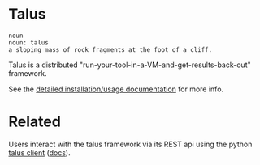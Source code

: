 # Talus

	noun
	noun: talus
	a sloping mass of rock fragments at the foot of a cliff.

Talus is a distributed "run-your-tool-in-a-VM-and-get-results-back-out" framework.

See the [detailed installation/usage documentation](http://d0c-s4vage.github.io/talus/) for more info.

# Related

Users interact with the talus framework via its REST api using the python [talus client](https://github.com/d0c-s4vage/talus_client) ([docs](http://d0c-s4vage.github.io/talus/getting_started.html#id2)).
